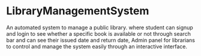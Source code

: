 # LibraryManagementSystem
An automated system to manage a public library. where student can signup and login to see whether a specific book is available or not through search bar and can see their issued date and return date, Admin panel for librarians to control and manage the system easily through an interactive interface.
